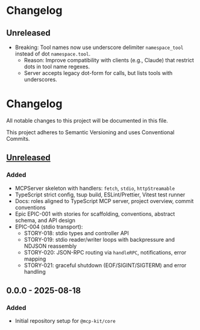 # Changelog

## Unreleased

- Breaking: Tool names now use underscore delimiter `namespace_tool` instead of dot `namespace.tool`.
  - Reason: Improve compatibility with clients (e.g., Claude) that restrict dots in tool name regexes.
  - Server accepts legacy dot-form for calls, but lists tools with underscores.
# Changelog

All notable changes to this project will be documented in this file.

This project adheres to Semantic Versioning and uses Conventional Commits.

## [Unreleased]

### Added
- MCPServer skeleton with handlers: `fetch`, `stdio`, `httpStreamable`
- TypeScript strict config, tsup build, ESLint/Prettier, Vitest test runner
- Docs: roles aligned to TypeScript MCP server, project overview, commit conventions
- Epic EPIC-001 with stories for scaffolding, conventions, abstract schema, and API design
 - EPIC-004 (stdio transport):
   - STORY-018: stdio types and controller API
   - STORY-019: stdio reader/writer loops with backpressure and NDJSON reassembly
   - STORY-020: JSON-RPC routing via `handleRPC`, notifications, error mapping
   - STORY-021: graceful shutdown (EOF/SIGINT/SIGTERM) and error handling

## 0.0.0 - 2025-08-18

### Added
- Initial repository setup for `@mcp-kit/core`

[Unreleased]: https://example.com/compare/v0.0.0...HEAD
